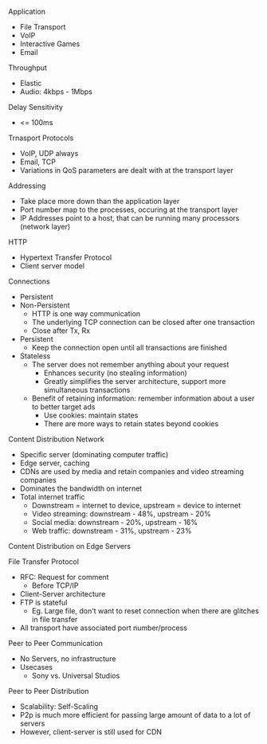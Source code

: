 Application
* File Transport
* VoIP
* Interactive Games
* Email

Throughput
* Elastic
* Audio: 4kbps - 1Mbps

Delay Sensitivity
* <= 100ms

Trnasport Protocols
* VoIP, UDP always
* Email, TCP
* Variations in QoS parameters are dealt with at the transport layer

Addressing
* Take place more down than the application layer
* Port number map to the processes, occuring at the transport layer
* IP Addresses point to a host, that can be running many processors (network layer)


HTTP
* Hypertext Transfer Protocol
* Client server model

Connections
* Persistent
* Non-Persistent
  * HTTP is one way communication
  * The underlying TCP connection can be closed after one transaction
  * Close after Tx, Rx
* Persistent
  * Keep the connection open until all transactions are finished
* Stateless
  * The server does not remember anything about your request
    * Enhances security (no stealing information)
    * Greatly simplifies the server architecture, support more simultaneous transactions
  * Benefit of retaining information: remember information about a user to better target ads
    * Use cookies: maintain states
    * There are more ways to retain states beyond cookies

Content Distribution Network
* Specific server (dominating computer traffic)
* Edge server, caching
* CDNs are used by media and retain companies and video streaming companies
* Dominates the bandwidth on internet
* Total internet traffic
  * Downstream = internet to device, upstream = device to internet
  * Video streaming: downstream - 48%, upstream - 20%
  * Social media: downstream - 20%, upstream - 16%
  * Web traffic: downstream - 31%, upstream - 23%


Content Distribution on Edge Servers

File Transfer Protocol
* RFC: Request for comment
    * Before TCP/IP
* Client-Server architecture
* FTP is stateful
  * Eg. Large file, don't want to reset connection when there are glitches in file transfer
* All transport have associated port number/process

Peer to Peer Communication
* No Servers, no infrastructure
* Usecases
  * Sony vs. Universal Studios

Peer to Peer Distribution
* Scalability: Self-Scaling
* P2p is much more efficient for passing large amount of data to a lot of servers
* However, client-server is still used for CDN
